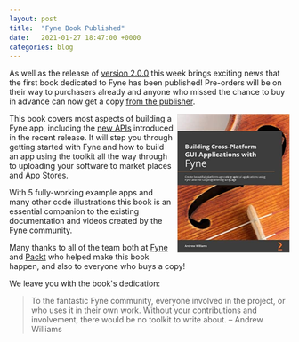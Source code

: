 ```yaml
---
layout: post
title:  "Fyne Book Published"
date:   2021-01-27 18:47:00 +0000
categories: blog
---
```


As well as the release of [version 2.0.0](/blog/2021/01/25/introducing-fyne-v2.0.html#about)
this week brings exciting news that the first book dedicated to Fyne has been published! Pre-orders will be on their way to purchasers already and anyone who missed the chance to buy in advance can now get a copy [from the publisher](https://www.packtpub.com/product/building-cross-platform-gui-applications-with-fyne/9781800563162).

<img src="/img/fyne-book-cover.jpg" style="max-width: 202px; float:right; padding-left: 5pt" />

This book covers most aspects of building a Fyne app, including the [new APIs](https://docs.fyne.io/api/v2.0/)
introduced in the recent release. It will step you through getting started with Fyne and
how to build an app using the toolkit all the way through to uploading your software to 
market places and App Stores.

With 5 fully-working example apps and many other code illustrations this book is an essential companion to the existing documentation and videos created by the Fyne community.

Many thanks to all of the team both at [Fyne](/) and [Packt](https://www.packtpub.com/) who helped make this book happen, and also to everyone who buys a copy!

We leave you with the book's dedication:

> To the fantastic Fyne community, everyone involved in the project, or who uses it in their own work. Without your contributions and involvement, there would be no toolkit to write about.
– Andrew Williams
